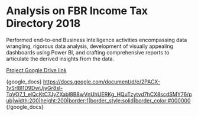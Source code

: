 # Analysis on FBR Income Tax Directory 2018
Performed end-to-end Business Intelligence activities encompassing data wrangling, rigorous data analysis, development of visually appealing dashboards using Power BI, and crafting comprehensive reports to articulate the derived insights from the data.

[Project Google Drive link](https://drive.google.com/drive/folders/1lOZhoFxWxjl8o9Fy__G7hA_KA5Hi9KrG?usp=sharing)

{google_docs} https://docs.google.com/document/d/e/2PACX-1vSrl8l1D9DwUjyGr8sl-ToVO7_1_elQcKtC7JyZXabl8B8wVnUhUERKg_HQuTzytvd7hCX8scdSMY76/pub|width:200|height:200|border:1|border_style:solid|border_color:#000000 {/google_docs}
